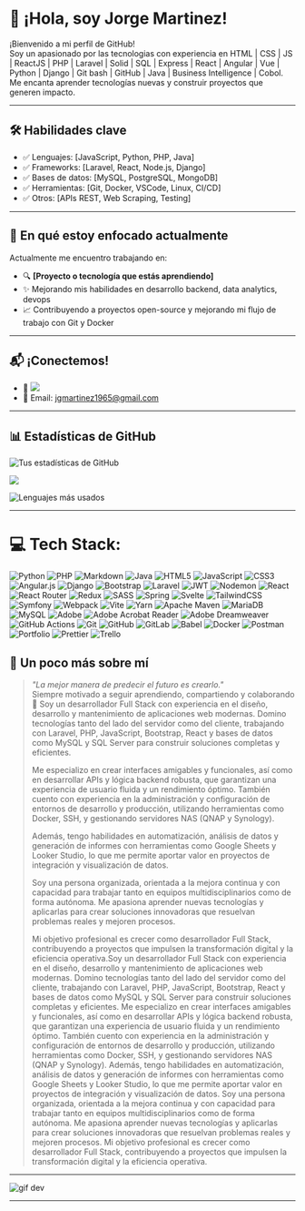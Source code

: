 # 👋 ¡Hola, soy Jorge Martinez!

¡Bienvenido a mi perfil de GitHub!  
Soy un apasionado por las tecnologias con experiencia en  HTML | CSS | JS | ReactJS | PHP | Laravel | Solid | SQL | Express | React | Angular | Vue | Python | Django | Git bash | GitHub | Java | Business Intelligence | Cobol.  
Me encanta aprender tecnologías nuevas y construir proyectos que generen impacto.

---

## 🛠️ Habilidades clave

- ✅ Lenguajes: [JavaScript, Python, PHP, Java]
- ✅ Frameworks: [Laravel, React, Node.js, Django]
- ✅ Bases de datos: [MySQL, PostgreSQL, MongoDB]
- ✅ Herramientas: [Git, Docker, VSCode, Linux, CI/CD]
- ✅ Otros: [APIs REST, Web Scraping, Testing]

---

## 🚀 En qué estoy enfocado actualmente

Actualmente me encuentro trabajando en:
- 🔍 **[Proyecto o tecnología que estás aprendiendo]**
- ✨ Mejorando mis habilidades en  desarrollo backend, data analytics, devops
- 📈 Contribuyendo a proyectos open-source y mejorando mi flujo de trabajo con Git y Docker

---

## 📬 ¡Conectemos!

- 💼 [![](https://visitcount.itsvg.in/api?id=JorgeGustavoMartinez&icon=0&color=0)](https://visitcount.itsvg.in)
- 📧 Email: jgmartinez1965@gmail.com  

---

## 📊 Estadísticas de GitHub

![Tus estadísticas de GitHub](https://github-readme-stats.vercel.app/api?username=JorgeGustavoMartinez&show_icons=true&theme=tokyonight)

![](https://nirzak-streak-stats.vercel.app/?user=JorgeGustavoMartinez&theme=dark&hide_border=false)

![Lenguajes más usados](https://github-readme-stats.vercel.app/api/top-langs/?username=JorgeGustavoMartinez&layout=compact&theme=tokyonight)


---

# 💻 Tech Stack:
![Python](https://img.shields.io/badge/python-3670A0?style=for-the-badge&logo=python&logoColor=ffdd54) ![PHP](https://img.shields.io/badge/php-%23777BB4.svg?style=for-the-badge&logo=php&logoColor=white) ![Markdown](https://img.shields.io/badge/markdown-%23000000.svg?style=for-the-badge&logo=markdown&logoColor=white) ![Java](https://img.shields.io/badge/java-%23ED8B00.svg?style=for-the-badge&logo=openjdk&logoColor=white) ![HTML5](https://img.shields.io/badge/html5-%23E34F26.svg?style=for-the-badge&logo=html5&logoColor=white) ![JavaScript](https://img.shields.io/badge/javascript-%23323330.svg?style=for-the-badge&logo=javascript&logoColor=%23F7DF1E) ![CSS3](https://img.shields.io/badge/css3-%231572B6.svg?style=for-the-badge&logo=css3&logoColor=white) ![Angular.js](https://img.shields.io/badge/angular.js-%23E23237.svg?style=for-the-badge&logo=angularjs&logoColor=white) ![Django](https://img.shields.io/badge/django-%23092E20.svg?style=for-the-badge&logo=django&logoColor=white) ![Bootstrap](https://img.shields.io/badge/bootstrap-%238511FA.svg?style=for-the-badge&logo=bootstrap&logoColor=white) ![Laravel](https://img.shields.io/badge/laravel-%23FF2D20.svg?style=for-the-badge&logo=laravel&logoColor=white) ![JWT](https://img.shields.io/badge/JWT-black?style=for-the-badge&logo=JSON%20web%20tokens) ![Nodemon](https://img.shields.io/badge/NODEMON-%23323330.svg?style=for-the-badge&logo=nodemon&logoColor=%BBDEAD) ![React](https://img.shields.io/badge/react-%2320232a.svg?style=for-the-badge&logo=react&logoColor=%2361DAFB) ![React Router](https://img.shields.io/badge/React_Router-CA4245?style=for-the-badge&logo=react-router&logoColor=white) ![Redux](https://img.shields.io/badge/redux-%23593d88.svg?style=for-the-badge&logo=redux&logoColor=white) ![SASS](https://img.shields.io/badge/SASS-hotpink.svg?style=for-the-badge&logo=SASS&logoColor=white) ![Spring](https://img.shields.io/badge/spring-%236DB33F.svg?style=for-the-badge&logo=spring&logoColor=white) ![Svelte](https://img.shields.io/badge/svelte-%23f1413d.svg?style=for-the-badge&logo=svelte&logoColor=white) ![TailwindCSS](https://img.shields.io/badge/tailwindcss-%2338B2AC.svg?style=for-the-badge&logo=tailwind-css&logoColor=white) ![Symfony](https://img.shields.io/badge/symfony-%23000000.svg?style=for-the-badge&logo=symfony&logoColor=white) ![Webpack](https://img.shields.io/badge/webpack-%238DD6F9.svg?style=for-the-badge&logo=webpack&logoColor=black) ![Vite](https://img.shields.io/badge/vite-%23646CFF.svg?style=for-the-badge&logo=vite&logoColor=white) ![Yarn](https://img.shields.io/badge/yarn-%232C8EBB.svg?style=for-the-badge&logo=yarn&logoColor=white) ![Apache Maven](https://img.shields.io/badge/Apache%20Maven-C71A36?style=for-the-badge&logo=Apache%20Maven&logoColor=white) ![MariaDB](https://img.shields.io/badge/MariaDB-003545?style=for-the-badge&logo=mariadb&logoColor=white) ![MySQL](https://img.shields.io/badge/mysql-4479A1.svg?style=for-the-badge&logo=mysql&logoColor=white) ![Adobe](https://img.shields.io/badge/adobe-%23FF0000.svg?style=for-the-badge&logo=adobe&logoColor=white) ![Adobe Acrobat Reader](https://img.shields.io/badge/Adobe%20Acrobat%20Reader-EC1C24.svg?style=for-the-badge&logo=Adobe%20Acrobat%20Reader&logoColor=white) ![Adobe Dreamweaver](https://img.shields.io/badge/Adobe%20Dreamweaver-FF61F6.svg?style=for-the-badge&logo=Adobe%20Dreamweaver&logoColor=white) ![GitHub Actions](https://img.shields.io/badge/github%20actions-%232671E5.svg?style=for-the-badge&logo=githubactions&logoColor=white) ![Git](https://img.shields.io/badge/git-%23F05033.svg?style=for-the-badge&logo=git&logoColor=white) ![GitHub](https://img.shields.io/badge/github-%23121011.svg?style=for-the-badge&logo=github&logoColor=white) ![GitLab](https://img.shields.io/badge/gitlab-%23181717.svg?style=for-the-badge&logo=gitlab&logoColor=white) ![Babel](https://img.shields.io/badge/Babel-F9DC3e?style=for-the-badge&logo=babel&logoColor=black) ![Docker](https://img.shields.io/badge/docker-%230db7ed.svg?style=for-the-badge&logo=docker&logoColor=white) ![Postman](https://img.shields.io/badge/Postman-FF6C37?style=for-the-badge&logo=postman&logoColor=white) ![Portfolio](https://img.shields.io/badge/Portfolio-%23000000.svg?style=for-the-badge&logo=firefox&logoColor=#FF7139) ![Prettier](https://img.shields.io/badge/prettier-%23F7B93E.svg?style=for-the-badge&logo=prettier&logoColor=black) ![Trello](https://img.shields.io/badge/Trello-%23026AA7.svg?style=for-the-badge&logo=Trello&logoColor=white)

## 🎉 Un poco más sobre mí
> *"La mejor manera de predecir el futuro es crearlo."*  
> Siempre motivado a seguir aprendiendo, compartiendo y colaborando 🚀
> Soy un desarrollador Full Stack con experiencia en el diseño, desarrollo y mantenimiento de aplicaciones web modernas. Domino tecnologías tanto del lado del servidor como del cliente, trabajando con Laravel, PHP, JavaScript, Bootstrap, React y bases de datos como MySQL y SQL Server para construir soluciones completas y eficientes.
>
> Me especializo en crear interfaces amigables y funcionales, así como en desarrollar APIs y lógica backend robusta, que garantizan una experiencia de usuario fluida y un rendimiento óptimo.
> También cuento con experiencia en la administración y configuración de entornos de desarrollo y producción, utilizando herramientas como Docker, SSH, y gestionando servidores NAS (QNAP y Synology).
>
> Además, tengo habilidades en automatización, análisis de datos y generación de informes con herramientas como Google Sheets y Looker Studio, lo que me permite aportar valor en proyectos de integración y visualización de datos.
>
> Soy una persona organizada, orientada a la mejora continua y con capacidad para trabajar tanto en equipos multidisciplinarios como de forma autónoma. Me apasiona aprender nuevas tecnologías y aplicarlas para crear soluciones innovadoras que resuelvan problemas reales y mejoren procesos.
>
> Mi objetivo profesional es crecer como desarrollador Full Stack, contribuyendo a proyectos que impulsen la transformación digital y la eficiencia operativa.Soy un desarrollador Full Stack con experiencia en el diseño, desarrollo y mantenimiento de aplicaciones web modernas. Domino tecnologías tanto del lado del servidor como del cliente, trabajando con Laravel, PHP, JavaScript, Bootstrap, React y bases de datos como MySQL y SQL Server para construir soluciones completas y eficientes. Me especializo en crear interfaces amigables y funcionales, así como en desarrollar APIs y lógica backend robusta, que garantizan una experiencia de usuario fluida y un rendimiento óptimo. También cuento con experiencia en la administración y configuración de entornos de desarrollo y producción, utilizando herramientas como Docker, SSH, y gestionando servidores NAS (QNAP y Synology). Además, tengo habilidades en automatización, análisis de datos y generación de informes con herramientas como Google Sheets y Looker Studio, lo que me permite aportar valor en proyectos de integración y visualización de datos. Soy una persona organizada, orientada a la mejora continua y con capacidad para trabajar tanto en equipos multidisciplinarios como de forma autónoma. Me apasiona aprender nuevas tecnologías y aplicarlas para crear soluciones innovadoras que resuelvan problemas reales y mejoren procesos. Mi objetivo profesional es crecer como desarrollador Full Stack, contribuyendo a proyectos que impulsen la transformación digital y la eficiencia operativa.

---

![gif dev](https://media.giphy.com/media/qgQUggAC3Pfv687qPC/giphy.gif)


---


<!-- Proudly created with GPRM ( https://gprm.itsvg.in ) -->
